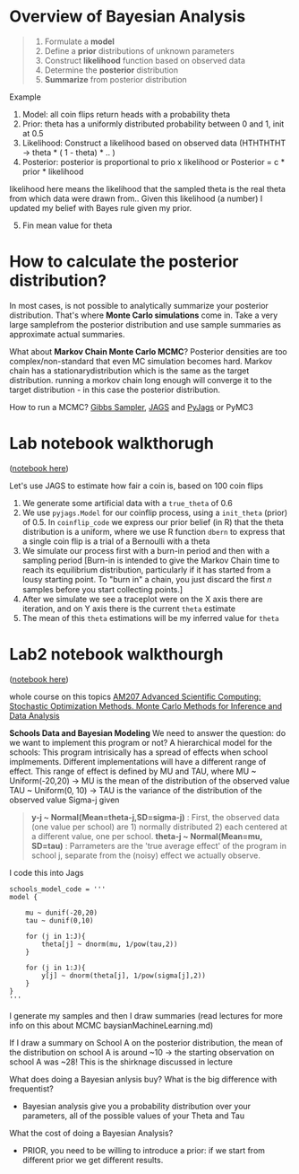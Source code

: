 Overview of Bayesian Analysis
=============================

> 1. Formulate a **model**
> 2. Define a **prior** distributions of unknown parameters
> 3. Construct **likelihood** function based on observed data
> 4. Determine the **posterior** distribution
> 5. **Summarize** from posterior distribution

Example
1. Model: all coin flips return heads with a probability theta
2. Prior: theta has a uniformly distributed probability between 0 and 1, init at 0.5
3. Likelihood: Construct a likelihood based on observed data (HTHTHTHT -> theta * ( 1 - theta) * .. )
4. Posterior: posterior is proportional to prio x likelihood or Posterior = c * prior * likelihood

likelihood here means the likelihood that the sampled theta is the real theta from which data were drawn from..
Given this likelihood (a number) I updated my belief with Bayes rule given my prior.

5. Fin mean value for theta

How to calculate the posterior distribution?
============================================

In most cases, is not possible to analytically summarize your posterior distribution.
That's where **Monte Carlo simulations** come in. Take a very large samplefrom the posterior distribution and use sample summaries as approximate actual summaries.

What about **Markov Chain Monte Carlo MCMC**?
Posterior densities are too complex/non-standard that even MC simulation becomes hard.
Markov chain has a stationarydistribution which is the same as the target distribution. running a morkov chain long enough will converge it to the target distribution - in this case the posterior distribution.

How to run a MCMC?
[Gibbs Sampler](https://en.wikipedia.org/wiki/Gibbs_sampling), [JAGS](https://en.wikipedia.org/wiki/Just_another_Gibbs_sampler) and [PyJags](https://pyjags.readthedocs.io/en/latest/) or PyMC3


Lab notebook walkthorugh
========================
([notebook here](https://github.com/Harvard-IACS/2019-CS109B/blob/master/content/labs/lab8/cs109b_lab8.ipynb))

Let's use JAGS to estimate how fair a coin is, based on 100 coin flips

1. We generate some artificial data with a `true_theta` of  0.6
2. We use `pyjags.Model` for our coinflip process, using a `init_theta` (prior) of 0.5. In `coinflip_code` we express our prior belief (in R) that the theta distribution is a uniform, where we use R function `dbern` to express that a single coin flip is a trial of a Bernoulli with a theta
3. We simulate our process first with a burn-in period and then with a sampling period
[Burn-in is intended to give the Markov Chain time to reach its equilibrium distribution, particularly if it has started from a lousy starting point. To "burn in" a chain, you just discard the first 𝑛 samples before you start collecting points.]
4. After we simulate we see a traceplot were on the X axis there are iteration, and on Y axis there is the current `theta` estimate
5. The mean of this `theta` estimations will be my inferred value for `theta`

Lab2 notebook walkthourgh
=========================
([notebook here](https://github.com/Harvard-IACS/2019-CS109B/blob/master/content/labs/lab9/cs109b_lab9_student.ipynb))

whole course on this topics [AM207 Advanced Scientific Computing: Stochastic Optimization Methods. Monte Carlo Methods for Inference and Data Analysis](http://iacs-courses.seas.harvard.edu/courses/am207/)

**Schools Data and Bayesian Modeling**
We need to answer the question: do we want to implement this program or not?
A hierarchical model for the schools:
This program intrisically has a spread of effects when school implmements. Different implementations will have a different range of effect.
This range of effect is defined by MU and TAU, where
MU ~ Uniform(-20,20) -> MU is the mean of the distribution of the observed value
TAU ~ Uniform(0, 10) -> TAU is the variance of the distribution of the observed value
Sigma-j given

> **y-j ~ Normal(Mean=theta-j,SD=sigma-j)** : First, the observed data (one value per school) are 1) normally distributed 2) each centered at a different value, one per school.
> **theta-j ~ Normal(Mean=mu, SD=tau)** : Parrameters are the 'true average effect' of the program in school j, separate from the (noisy) effect we actually observe.

I code this into Jags
```
schools_model_code = '''
model {
    
    mu ~ dunif(-20,20)
    tau ~ dunif(0,10)
    
    for (j in 1:J){
        theta[j] ~ dnorm(mu, 1/pow(tau,2))
    }
    
    for (j in 1:J){
        y[j] ~ dnorm(theta[j], 1/pow(sigma[j],2))
    }
}
'''
```
I generate my samples and then I draw summaries (read lectures for more info on this about MCMC baysianMachineLearning.md)

If I draw a summary on School A on the posterior distribution, the mean of the distribution on school A is around ~10 -> the starting observation on school A was ~28! This is the shirknage discussed in lecture

What does doing a Bayesian anlysis buy? What is the big difference with frequentist?

- Bayesian analysis give you a probability distribution over your parameters, all of the possible values of your Theta and Tau

What the cost of doing a Bayesian Analysis?

- PRIOR, you need to be  willing to introduce a prior: if we start from different prior we get different results.



